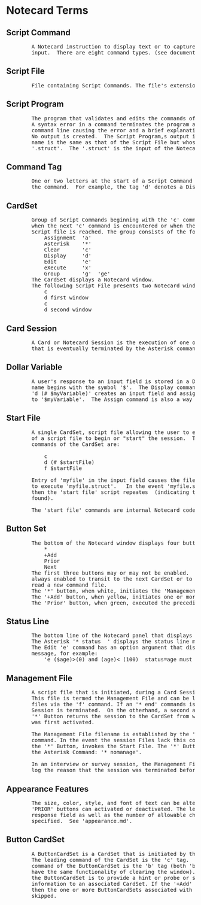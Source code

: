 <h1>Notecard Terms</h1>

<h2>Script Command</h2>

<pre>
        A Notecard instruction to display text or to capture a user's
        input.  There are eight command types. (see document/commands/)
</pre>

<h2>Script File</h2>

<pre>
        File containing Script Commands. The file's extension is '.nc'.
</pre>

<h2>Script Program</h2>

<pre>
        The program that validates and edits the commands of a Script File.
        A syntax error in a command terminates the program and prints the
        command line causing the error and a brief explanation of the error. 
        No output is created.  The Script Program,s output is a file whose 
        name is the same as that of the Script File but whose extension is 
        '.struct'.  The '.struct' is the input of the Notecard program. 
</pre>

<h2>Command Tag</h2>

<pre>
        One or two letters at the start of a Script Command that identifies
        the command.  For example, the tag 'd' denotes a Display command. 
</pre>

<h2>CardSet</h2>

<pre>
        Group of Script Commands beginning with the 'c' command and ending
        when the next 'c' command is encountered or when the end of the
        Script file is reached. The group consists of the following commands:
            Assignment  'a'
            Asterisk    '*'
            Clear       'c'
            Display     'd'
            Edit        'e'
            eXecute     'x'
            Group       'g' <or> 'ge'
        The CardSet displays a Notecard window. 
        The following Script File presents two Notecard windows:
            c
            d first window
            c
            d second window
</pre>

<h2>Card Session</h2>

<pre>
        A Card or Notecard Session is the execution of one or more Script Files 
        that is eventually terminated by the Asterisk command:  '* end'.
</pre>

<h2>Dollar Variable</h2>

<pre>
        A user's response to an input field is stored in a Dollar Variable whose
        name begins with the symbol '$'.  The Display command, for example,
        'd (# $myVariable)' creates an input field and assigns the entered value
        to '$myVariable'.  The Assign command is also a way to store a value. 
</pre>

<h2>Start File</h2>

<pre>
        A single CardSet, script file allowing the user to enter the name
        of a script file to begin or "start" the session.  The essential 
        commands of the CardSet are:

            c
            d (# $startFile)
            f $startFile

        Entry of 'myfile' in the input field causes the file command 'f $startFile'
        to execute 'myfile.struct'.   In the event 'myfile.struct' does not exist,
        then the 'start file' script repeates  (indicating that the file cannot be 
        found).

        The 'start file' commands are internal Notecard codes.
</pre>

<h2>Button Set</h2>

<pre>
        The bottom of the Notecard window displays four buttons whose icons are:
            *
            +Add
            Prior
            Next
        The first three buttons may or may not be enabled.  The 'Next' button is
        always enabled to transit to the next CardSet or to end the session or to
        read a new command file.
        The '*' button, when white, initiates the 'Management File' 
        The '+Add' button, when yellow, initiates one or more ButtonCardSets
        The 'Prior' button, when green, executed the preceding CardSet
</pre>

<h2>Status Line</h2>

<pre>
        The bottom line of the Notecard panel that displays a user message.     
        The Asterisk '* status  <msg>' displays the status line message <msg>.
        The Edit 'e' command has an option argument that display a status
        message, for example:
            'e ($age)>(0) and (age)< (100)  status=age must range 1-99'
</pre>

<h2>Management File</h2>

<pre>
        A script file that is initiated, during a Card Session, by the '*' Button. 
        This file is termed the Management File and can be linked to other script
        files via the 'f' command. If an '* end' commands is encounter, the Card
        Session is terminated.  On the otherhand, a second activation of the
        '*' Button returns the session to the CardSet from which the '*' Button
        was first activated. 

        The Management File filename is established by the '* manage <filename>'
        command. In the event the session Files lack this command, activation of
        the '*' Button, invokes the Start File. The '*' Button is deactivated by
        the Asterisk Command: '* nomanage'.

        In an interview or survey session, the Management File feature is useful to 
        log the reason that the session was terminated before completion. 
</pre>

<h2>Appearance Features</h2>

<pre>
        The size, color, style, and font of text can be altered. The '*' and 
        'PRIOR' buttons can activated or deactivated. The length of the 
        response field as well as the number of allowable characters can be 
        specified.  See 'appearance.md'. 
</pre>  

<h2>Button CardSet</h2>

<pre>
        A ButtonCardSet is a CardSet that is initiated by the '+Add' button.  
        The leading command of the CardSet is the 'c' tag.  The leading
        command of the ButtonCardSet is the 'b' tag (both 'b' and 'c' tags
        have the same functionality of clearing the window). The role of
        the ButtonCardSet is to provide a hint or probe or supplimental
        information to an associated CardSet. If the '+Add' is not activated, 
        then the one or more ButtonCardSets associated with the CardSet are 
        skipped.
</pre>
